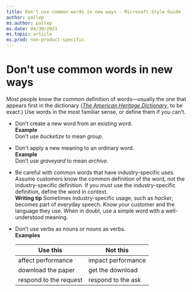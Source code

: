 ```yaml
---
title: Don't use common words in new ways - Microsoft Style Guide
author: pallep
ms.author: pallep
ms.date: 04/30/2021
ms.topic: article
ms.prod: non-product-specific
---
```


# Don't use common words in new ways

Most people know the common definition of words—usually the one that appears first in the dictionary ([*The American Heritage Dictionary*](https://ahdictionary.com/), to be exact.) Use words in the most familiar sense, or define them if you can’t.

  - Don’t create a new word from an existing word.  
    **Example**  
    Don’t use *bucketize* to mean *group*.
    
  - Don't apply a new meaning to an ordinary word.  
    **Example**  
    Don’t use *graveyard* to mean *archive*.  
    
  - Be
    careful with common words that have industry-specific uses.
    Assume customers know the common definition of the word, not
    the industry-specific definition. If you must
    use the industry-specific definition, define the word in
    context.  
    **Writing tip** Sometimes industry-specific usage, such as *hacker*,
    becomes part of everyday speech. Know your customer and the
    language they use. When in doubt, use a simple word with a
    well-understood meaning.  
    
  - Don’t use verbs as nouns or nouns as verbs.  
    **Examples** 
    
    |**Use this**|**Not this**|
    |--|--|
    |affect performance|impact performance|
    |download the paper|get the download|
    |respond to the request|respond to the ask|
